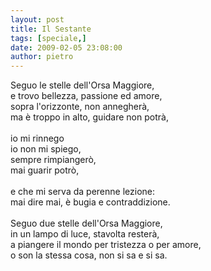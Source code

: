 ```yaml
---
layout: post
title: Il Sestante
tags: [speciale,]
date: 2009-02-05 23:08:00
author: pietro
---
```

Seguo le stelle dell'Orsa Maggiore,<br/>e trovo bellezza, passione ed amore,<br/>sopra l'orizzonte, non annegherà,<br/>ma è troppo in alto, guidare non potrà,<br/><br/>io mi rinnego<br/>io non mi spiego,<br/>sempre rimpiangerò,<br/>mai guarir potrò,<br/><br/>e che mi serva da perenne lezione:<br/>mai dire mai, è bugia e contraddizione.<br/><br/>Seguo due stelle dell'Orsa Maggiore,<br/>in un lampo di luce, stavolta resterà,<br/>a piangere il mondo per tristezza o per amore,<br/>o son la stessa cosa, non si sa e si sa.

